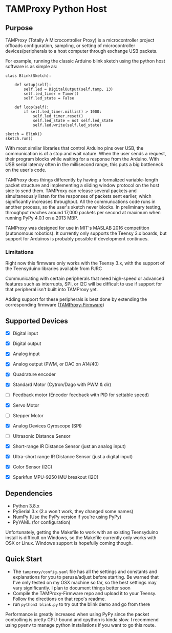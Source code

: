 TAMProxy Python Host
====================

Purpose
-------

TAMProxy (Totally A Microcontroller Proxy) is a microcontroller project offloads configuration, sampling, or setting of microcontroller devices/peripherals to a host computer through exchange USB packets.

For example, running the classic Arduino blink sketch using the python host software is as simple as:

	class Blink(Sketch):

	    def setup(self):
	        self.led = DigitalOutput(self.tamp, 13)
	        self.led_timer = Timer()
	        self.led_state = False

	    def loop(self):
	        if self.led_timer.millis() > 1000:
	            self.led_timer.reset()
	            self.led_state = not self.led_state
	            self.led.write(self.led_state)

    sketch = Blink()
    sketch.run()

With most similar libraries that control Arduino pins over USB, the communication is of a stop and wait nature. When the user sends a request, their program blocks while waiting for a response from the Arduino. With USB serial latency often in the millisecond range, this puts a big bottleneck on the user's code.

TAMProxy does things differently by having a formalized variable-length packet structure and implementing a sliding window protocol on the host side to send them. TAMProxy can release several packets and simultaneously listen for the responses of packets sent earlier, which significantly increases throughput. All the communcations code runs in another process, so the user's sketch never blocks. In preliminary testing, throughput reaches around 17,000 packets per second at maximum when running PyPy 4.0.1 on a 2013 MBP.

TAMProxy was designed for use in MIT's MASLAB 2016 competition (autonomous robotics). It currently only supports the Teensy 3.x boards, but support for Arduinos is probably possible if development continues.

### Limitations
Right now this firmware only works with the Teensy 3.x, with the support of the Teensyduino libraries available from PJRC

Communicating with certain peripherals that need high-speed or advanced features such as interrupts, SPI, or I2C will be difficult to use if support for that peripheral isn't built into TAMProxy yet.

Adding support for these peripherals is best done by extending the corresponding firmware ([TAMProxy-Firmware](https://github.com/mitchgu/TAMProxy-Firmware))

Supported Devices
-----------------
- [x] Digital input
- [x] Digital output
- [x] Analog input
- [x] Analog output (PWM, or DAC on A14/40)
- [x] Quadrature encoder
- [x] Standard Motor (Cytron/Dago with PWM & dir)
- [ ] Feedback motor (Encoder feedback with PID for settable speed)
- [x] Servo Motor
- [ ] Stepper Motor
- [x] Analog Devices Gyroscope (SPI)
- [ ] Ultrasonic Distance Sensor
- [x] Short-range IR Distance Sensor (just an analog input)
- [x] Ultra-short range IR Distance Sensor (just a digital input)
- [x] Color Sensor (I2C)
- [x] Sparkfun MPU-9250 IMU breakout (I2C)


Dependencies
------------

- Python 3.8.x
- PySerial 3.x (2.x won't work, they changed some names)
- NumPy (Use the PyPy version if you're using PyPy)
- PyYAML (for configuration)

Unfortunately, getting the Makefile to work with an existing Teensyduino install is difficult on Windows, so the Makefile currently only works with OSX or Linux. Windows support is hopefully coming though.

Quick Start
-----------

- The `tamproxy/config.yaml` file has all the settings and constants and explanations for you to peruse/adjust before starting. Be warned that I've only tested on my OSX machine so far, so the best settings may vary significantly. I plan to document things better soon
- Compile the TAMProxy-Firmware repo and upload it to your Teensy. Follow the directions on that repo's readme.
- run `python3 blink.py` to try out the blink demo and go from there

Performance is greatly increased when using PyPy since the packet controlling is pretty CPU-bound and cpython is kinda slow. I recommend using pyenv to manage python installations if you want to go this route.
